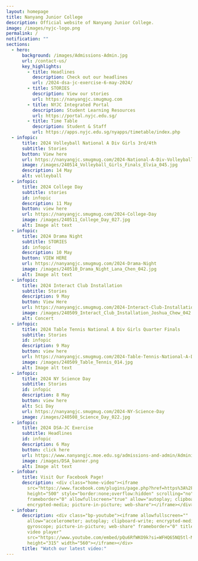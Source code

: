 ```yaml
---
layout: homepage
title: Nanyang Junior College
description: Official website of Nanyang Junior College.
image: /images/nyjc-logo.png
permalink: /
notification: ""
sections:
  - hero:
      background: /images/Admissions-Admin.jpg
      url: /contact-us/
      key_highlights:
        - title: Headlines
          description: Check out our headlines
          url: /2024-dsa-jc-exercise-6-may-2024/
        - title: STORIES
          description: View our stories
          url: https://nanyangjc.smugmug.com
        - title: NYJC Integrated Portal
          description: Student Learning Resources
          url: https://portal.nyjc.edu.sg/
        - title: Time Table
          description: Student & Staff
          url: https://apps.nyjc.edu.sg/nyapps/timetable/index.php
  - infopic:
      title: 2024 Volleyball National A Div Girls 3rd/4th
      subtitle: Stories
      button: View here
      url: https://nanyangjc.smugmug.com/2024-National-A-Div-Volleyball-Championship-Girls
      image: /images/240514_Volleyball_Girls_Finals_Elvia_045.jpg
      description: 14 May
      alt: volleyball
  - infopic:
      title: 2024 College Day
      subtitle: stories
      id: infopic
      description: 11 May
      button: view here
      url: https://nanyangjc.smugmug.com/2024-College-Day
      image: /images/240511_College_Day_027.jpg
      alt: Image alt text
  - infopic:
      title: 2024 Drama Night
      subtitle: STORIES
      id: infopic
      description: 10 May
      button: VIEW HERE
      url: https://nanyangjc.smugmug.com/2024-Drama-Night
      image: /images/240510_Drama_Night_Lana_Chen_042.jpg
      alt: Image alt text
  - infopic:
      title: 2024 Interact Club Installation
      subtitle: Stories
      description: 9 May
      button: View Here
      url: https://nanyangjc.smugmug.com/2024-Interact-Club-Installation
      image: /images/240509_Interact_Club_Installation_Joshua_Chew_042.jpg
      alt: Concert
  - infopic:
      title: 2024 Table Tennis National A Div Girls Quarter Finals
      subtitle: Stories
      id: infopic
      description: 9 May
      button: view here
      url: https://nanyangjc.smugmug.com/2024-Table-Tennis-National-A-Div-Girls-Quarter-Finals
      image: /images/240509_Table_Tennis_014.jpg
      alt: Image alt text
  - infopic:
      title: 2024 NY Science Day
      subtitle: Stories
      id: infopic
      description: 8 May
      button: view here
      alt: Sci Day
      url: https://nanyangjc.smugmug.com/2024-NY-Science-Day
      image: /images/240508_Science_Day_022.jpg
  - infopic:
      title: 2024 DSA-JC Exercise
      subtitle: Headlines
      id: infopic
      description: 6 May
      button: click here
      url: https://www.nanyangjc.moe.edu.sg/admissions-and-admin/Administration/dsa/
      image: /images/DSA_banner.png
      alt: Image alt text
  - infobar:
      title: Visit Our Facebook Page!
      description: <div class="home-video"><iframe
        src="https://www.facebook.com/plugins/page.php?href=https%3A%2F%2Fwww.facebook.com%2FNanyangjc%2F&tabs=timeline&width=340&height=500&small_header=false&adapt_container_width=true&hide_cover=false&show_facepile=true&appId"
        height="500" style="border:none;overflow:hidden" scrolling="no"
        frameborder="0" allowfullscreen="true" allow="autoplay; clipboard-write;
        encrypted-media; picture-in-picture; web-share"></iframe></div>
  - infobar:
      description: <div class="bp-youtube"><iframe allowfullscreen=""
        allow="accelerometer; autoplay; clipboard-write; encrypted-media;
        gyroscope; picture-in-picture; web-share" frameborder="0" title="YouTube
        video player"
        src="https://www.youtube.com/embed/pQu6RfWKO9k?si=WFHQ65NQ5tl-M84f"
        height="315" width="560"></iframe></div>
      title: "Watch our latest video:"
---
```

